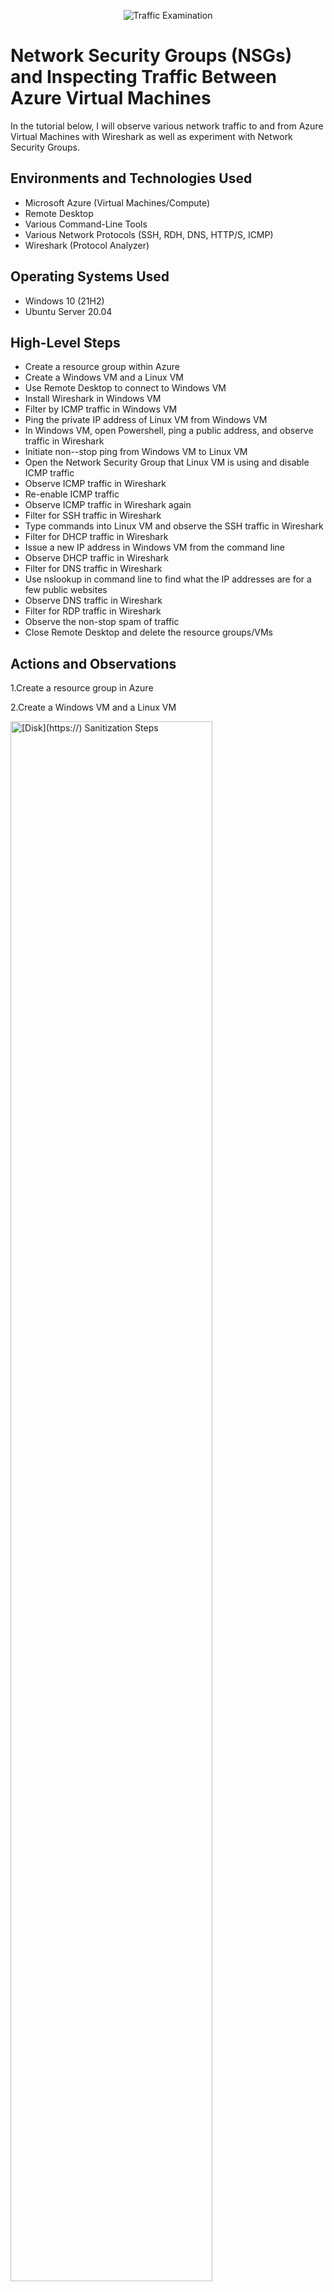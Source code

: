 <p align="center">
<img src="https://i.imgur.com/Ua7udoS.png" alt="Traffic Examination"/>
</p>

<h1>Network Security Groups (NSGs) and Inspecting Traffic Between Azure Virtual Machines</h1>
In the tutorial below, I will observe various network traffic to and from Azure Virtual Machines with Wireshark as well as experiment with Network Security Groups. <br />



<h2>Environments and Technologies Used</h2>

- Microsoft Azure (Virtual Machines/Compute)
- Remote Desktop
- Various Command-Line Tools
- Various Network Protocols (SSH, RDH, DNS, HTTP/S, ICMP)
- Wireshark (Protocol Analyzer)

<h2>Operating Systems Used </h2>

- Windows 10 (21H2)
- Ubuntu Server 20.04

<h2>High-Level Steps</h2>

- Create a resource group within Azure
- Create a Windows VM and a Linux VM
- Use Remote Desktop to connect to Windows VM
- Install Wireshark in Windows VM
- Filter by ICMP traffic in Windows VM
- Ping the private IP address of Linux VM from Windows VM
- In Windows VM, open Powershell, ping a public address, and observe traffic in Wireshark
- Initiate non--stop ping from Windows VM to Linux VM
- Open the Network Security Group that Linux VM is using and disable ICMP traffic
- Observe ICMP traffic in Wireshark
- Re-enable ICMP traffic
- Observe ICMP traffic in Wireshark again
- Filter for SSH traffic in Wireshark
- Type commands into Linux VM and observe the SSH traffic in Wireshark
- Filter for DHCP traffic in Wireshark
- Issue a new IP address in Windows VM from the command line
- Observe DHCP traffic in Wireshark
- Filter for DNS traffic in Wireshark
- Use nslookup in command line to find what the IP addresses are for a few public websites
- Observe DNS traffic in Wireshark
- Filter for RDP traffic in Wireshark
- Observe the non-stop spam of traffic
- Close Remote Desktop and delete the resource groups/VMs

<h2>Actions and Observations</h2>

<p> 1.Create a resource group in Azure
<p> 2.Create a Windows VM and a Linux VM

<p> <img src="https://i.imgur.com/0lZWDUw.png height="80%" width="80%" alt="[Disk](https://) Sanitization Steps"/>

  
<p> 3.Use Remote Dsktop to connect to Windows VM
<p> 4.Install Wireshark in Windows VM

</p>
<br />

<p>
<img src="https://i.imgur.com/DJmEXEB.png" height="80%" width="80%" alt="Disk Sanitization Steps"/>
</p>
<p>
Lorem ipsum dolor sit amet, consectetur adipiscing elit, sed do eiusmod tempor incididunt ut labore et dolore magna aliqua. Ut enim ad minim veniam, quis nostrud exercitation ullamco laboris nisi ut aliquip ex ea commodo consequat. Duis aute irure dolor in reprehenderit in voluptate velit esse cillum dolore eu fugiat nulla pariatur.
</p>
<br />

<p>
<img src="https://i.imgur.com/DJmEXEB.png" height="80%" width="80%" alt="Disk Sanitization Steps"/>
</p>
<p>
Lorem ipsum dolor sit amet, consectetur adipiscing elit, sed do eiusmod tempor incididunt ut labore et dolore magna aliqua. Ut enim ad minim veniam, quis nostrud exercitation ullamco laboris nisi ut aliquip ex ea commodo consequat. Duis aute irure dolor in reprehenderit in voluptate velit esse cillum dolore eu fugiat nulla pariatur.
</p>
<br />
